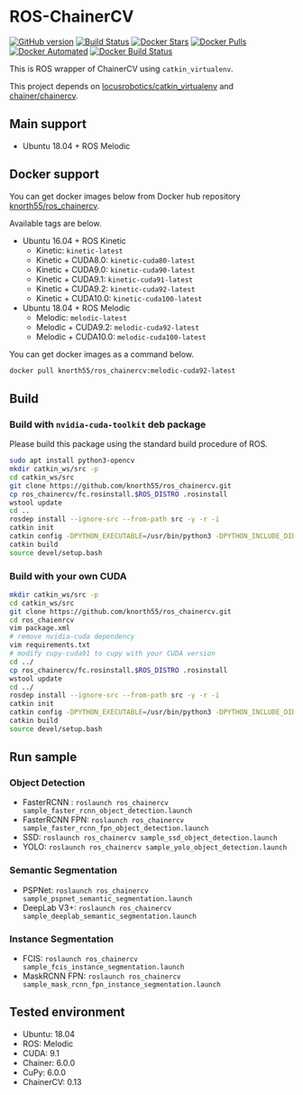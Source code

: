 # ROS-ChainerCV

[![GitHub version](https://badge.fury.io/gh/knorth55%2Fros_chainercv.svg)](https://badge.fury.io/gh/knorth55%2Fros_chainercv)
[![Build Status](https://travis-ci.com/knorth55/ros_chainercv.svg?branch=master)](https://travis-ci.com/knorth55/ros_chainercv)
[![Docker Stars](https://img.shields.io/docker/stars/knorth55/ros_chainercv.svg)](https://hub.docker.com/r/knorth55/ros_chainercv)
[![Docker Pulls](https://img.shields.io/docker/pulls/knorth55/ros_chainercv.svg)](https://hub.docker.com/r/knorth55/ros_chainercv)
[![Docker Automated](https://img.shields.io/docker/cloud/automated/knorth55/ros_chainercv.svg)](https://hub.docker.com/r/knorth55/ros_chainercv)
[![Docker Build Status](https://img.shields.io/docker/cloud/build/knorth55/ros_chainercv.svg)](https://hub.docker.com/r/knorth55/ros_chainercv)

This is ROS wrapper of ChainerCV using `catkin_virtualenv`.

This project depends on [locusrobotics/catkin_virtualenv](https://github.com/locusrobotics/catkin_virtualenv) and [chainer/chainercv](https://github.com/chainer/chainercv).

## Main support

- Ubuntu 18.04 + ROS Melodic

## Docker support

You can get docker images below from Docker hub repository [knorth55/ros_chainercv](https://hub.docker.com/r/knorth55/ros_chainercv).

Available tags are below.
- Ubuntu 16.04 + ROS Kinetic
  - Kinetic: `kinetic-latest`
  - Kinetic + CUDA8.0: `kinetic-cuda80-latest`
  - Kinetic + CUDA9.0: `kinetic-cuda90-latest`
  - Kinetic + CUDA9.1: `kinetic-cuda91-latest`
  - Kinetic + CUDA9.2: `kinetic-cuda92-latest`
  - Kinetic + CUDA10.0: `kinetic-cuda100-latest` 
- Ubuntu 18.04 + ROS Melodic
  - Melodic: `melodic-latest`
  - Melodic + CUDA9.2: `melodic-cuda92-latest`
  - Melodic + CUDA10.0: `melodic-cuda100-latest`

You can get docker images as a command below.
```bash
docker pull knorth55/ros_chainercv:melodic-cuda92-latest
```

## Build

### Build with `nvidia-cuda-toolkit` deb package
Please build this package using the standard build procedure of ROS.

```bash
sudo apt install python3-opencv
mkdir catkin_ws/src -p
cd catkin_ws/src
git clone https://github.com/knorth55/ros_chainercv.git
cp ros_chainercv/fc.rosinstall.$ROS_DISTRO .rosinstall
wstool update
cd ..
rosdep install --ignore-src --from-path src -y -r -i
catkin init
catkin config -DPYTHON_EXECUTABLE=/usr/bin/python3 -DPYTHON_INCLUDE_DIR=/usr/include/python3.6m -DPYTHON_LIBRARY=/usr/lib/x86_64-linux-gnu/libpython3.6m.so
catkin build
source devel/setup.bash
```

### Build with your own CUDA

```bash
mkdir catkin_ws/src -p
cd catkin_ws/src
git clone https://github.com/knorth55/ros_chainercv.git
cd ros_chaienrcv
vim package.xml
# remove nvidia-cuda dependency
vim requirements.txt
# modify cupy-cuda91 to cupy with your CUDA version
cd ../
cp ros_chainercv/fc.rosinstall.$ROS_DISTRO .rosinstall
wstool update
cd ../
rosdep install --ignore-src --from-path src -y -r -i
catkin init
catkin config -DPYTHON_EXECUTABLE=/usr/bin/python3 -DPYTHON_INCLUDE_DIR=/usr/include/python3.6m -DPYTHON_LIBRARY=/usr/lib/x86_64-linux-gnu/libpython3.6m.so
catkin build
source devel/setup.bash
```

## Run sample 

### Object Detection 

- FasterRCNN : `roslaunch ros_chainercv sample_faster_rcnn_object_detection.launch`
- FasterRCNN FPN: `roslaunch ros_chainercv sample_faster_rcnn_fpn_object_detection.launch`
- SSD: `roslaunch ros_chainercv sample_ssd_object_detection.launch`
- YOLO: `roslaunch ros_chainercv sample_yolo_object_detection.launch`

### Semantic Segmentation

- PSPNet: `roslaunch ros_chainercv sample_pspnet_semantic_segmentation.launch`
- DeepLab V3+: `roslaunch ros_chainercv sample_deeplab_semantic_segmentation.launch`

### Instance Segmentation

- FCIS: `roslaunch ros_chainercv sample_fcis_instance_segmentation.launch`
- MaskRCNN FPN: `roslaunch ros_chainercv sample_mask_rcnn_fpn_instance_segmentation.launch`

## Tested environment
- Ubuntu: 18.04
- ROS: Melodic
- CUDA: 9.1
- Chainer: 6.0.0
- CuPy: 6.0.0
- ChainerCV: 0.13
